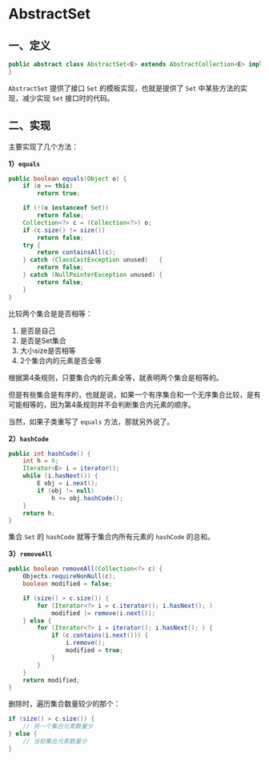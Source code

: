 # AbstractSet

## 一、定义

```java
public abstract class AbstractSet<E> extends AbstractCollection<E> implements Set<E> {
}
```

`AbstractSet` 提供了接口 `Set` 的模板实现，也就是提供了 `Set` 中某些方法的实现，减少实现 `Set` 接口时的代码。

## 二、实现

主要实现了几个方法：

**1）`equals`**

```java
public boolean equals(Object o) {
    if (o == this)
        return true;

    if (!(o instanceof Set))
        return false;
    Collection<?> c = (Collection<?>) o;
    if (c.size() != size())
        return false;
    try {
        return containsAll(c);
    } catch (ClassCastException unused)   {
        return false;
    } catch (NullPointerException unused) {
        return false;
    }
}
```

比较两个集合是是否相等：

1. 是否是自己
2. 是否是Set集合
3. 大小size是否相等
4. 2个集合内的元素是否全等

根据第4条规则，只要集合内的元素全等，就表明两个集合是相等的。

但是有些集合是有序的，也就是说，如果一个有序集合和一个无序集合比较，是有可能相等的，因为第4条规则并不会判断集合内元素的顺序。

当然，如果子类重写了 `equals` 方法，那就另外说了。

**2）`hashCode`**

```java
public int hashCode() {
    int h = 0;
    Iterator<E> i = iterator();
    while (i.hasNext()) {
        E obj = i.next();
        if (obj != null)
            h += obj.hashCode();
    }
    return h;
}
```

集合 `Set` 的 `hashCode` 就等于集合内所有元素的 `hashCode` 的总和。

**3）`removeAll`**

```java
public boolean removeAll(Collection<?> c) {
    Objects.requireNonNull(c);
    boolean modified = false;

    if (size() > c.size()) {
        for (Iterator<?> i = c.iterator(); i.hasNext(); )
            modified |= remove(i.next());
    } else {
        for (Iterator<?> i = iterator(); i.hasNext(); ) {
            if (c.contains(i.next())) {
                i.remove();
                modified = true;
            }
        }
    }
    return modified;
}
```

删除时，遍历集合数量较少的那个：

```java
if (size() > c.size()) {
    // 另一个集合元素数量少
} else {
    // 当前集合元素数量少
}
```
